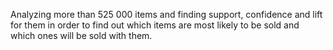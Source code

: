 Analyzing more than 525 000 items and finding support, confidence and lift for them in order to find out which items are most likely to be sold and which ones will be sold with them. 
